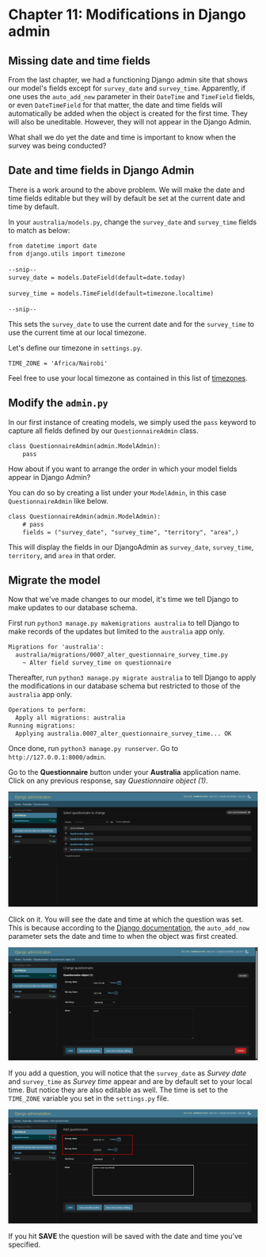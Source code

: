 # Chapter 11: Modifications in Django admin

## Missing date and time fields

From the last chapter, we had a functioning Django admin site that shows our model's fields except for `survey_date` and `survey_time`. Apparently, if one uses the `auto_add_new` parameter in their `DateTime` and `TimeField` fields, or even `DateTimeField` for that matter, the date and time fields will automatically be added when the object is created for the first time. They will also be uneditable. However, they will not appear in the Django Admin.

What shall we do yet the date and time is important to know when the survey was being conducted?

## Date and time fields in Django Admin 

There is a work around to the above problem. We will make the date and time fields editable but they will by default be set at the current date and time by default. 

In your `australia/models.py`, change the `survey_date` and `survey_time` fields to match as below:

```
from datetime import date
from django.utils import timezone

--snip-- 
survey_date = models.DateField(default=date.today)

survey_time = models.TimeField(default=timezone.localtime)

--snip--
```

This sets the `survey_date` to use the current date and for the `survey_time` to use the current time at our local timezone. 

Let's define our timezone in `settings.py`.

```
TIME_ZONE = 'Africa/Nairobi'

```

Feel free to use your local timezone as contained in this list of [timezones](https://en.wikipedia.org/wiki/List_of_tz_database_time_zones).

## Modify the `admin.py`

In our first instance of creating models, we simply used the `pass` keyword to capture all fields defined by our `QuestionnaireAdmin` class.

```
class QuestionnaireAdmin(admin.ModelAdmin):
    pass 

```

How about if you want to arrange the order in which your model fields appear in Django Admin? 

You can do so by creating a list under your `ModelAdmin`, in this case `QuestionnaireAdmin` like below.

```
class QuestionnaireAdmin(admin.ModelAdmin):
    # pass 
    fields = ("survey_date", "survey_time", "territory", "area",)

```

This will display the fields in our DjangoAdmin as `survey_date`, `survey_time`, `territory`, and `area` in that order.

## Migrate the model

Now that we've made changes to our model, it's time we tell Django to make updates to our database schema.

First run `python3 manage.py makemigrations australia` to tell Django to make records of the updates but limited to the `australia` app only.

```
Migrations for 'australia':
  australia/migrations/0007_alter_questionnaire_survey_time.py
    ~ Alter field survey_time on questionnaire
```

Thereafter, run `python3 manage.py migrate australia` to tell Django to apply the modifications in our database schema but restricted to those of the `australia` app only.

```
Operations to perform:
  Apply all migrations: australia
Running migrations:
  Applying australia.0007_alter_questionnaire_survey_time... OK
```

Once done, run `python3 manage.py runserver`. Go to `http://127.0.0.1:8000/admin`. 

Go to the **Questionnaire** button under your **Australia** application name. Click on any previous response, say *Questionnaire object (1)*. 

![Questionnaire object 1](images/questionnaire_object_1.PNG)

Click on it. You will see the date and time at which the question was set. This is because according to the [Django documentation](https://docs.djangoproject.com/en/5.2/ref/models/fields/#datefield), the `auto_add_now` parameter sets the date and time to when the object was first created.


![Time question was set](images/question_time.PNG)


If you add a question, you will notice that the `survey_date` as *Survey date* and `survey_time` as *Survey time* appear and are by default set to your local time. But notice they are also editable as well. The time is set to the `TIME_ZONE` variable you set in the `settings.py` file. 

![Add question](images/add_question.PNG)

If you hit **SAVE** the question will be saved with the date and time you've specified.
